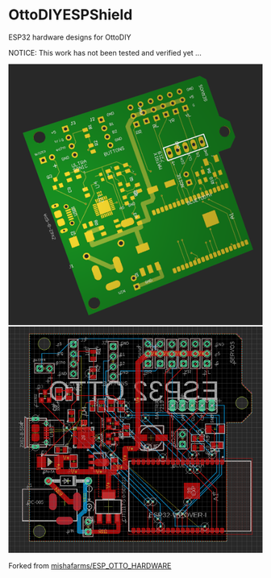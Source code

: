 # OttoDIYESPShield
ESP32 hardware designs for OttoDIY

NOTICE: This work has not been tested and verified yet ...

![Image of Yaktocat](https://raw.githubusercontent.com/OttoDIY/OttoDIYESPShield/master/front.png)
![Image of Nemo](https://raw.githubusercontent.com/OttoDIY/OttoDIYESPShield/master/layout.png)

Forked from [mishafarms/ESP_OTTO_HARDWARE](https://github.com/mishafarms/ESP_OTTO_HARDWARE)
